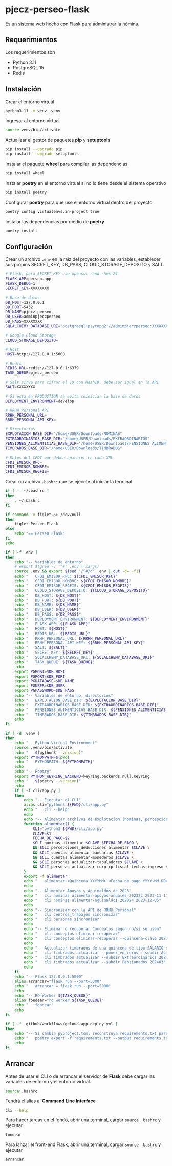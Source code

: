 # pjecz-perseo-flask

Es un sistema web hecho con Flask para administrar la nómina.

## Requerimientos

Los requerimientos son

- Python 3.11
- PostgreSQL 15
- Redis

## Instalación

Crear el entorno virtual

```bash
python3.11 -m venv .venv
```

Ingresar al entorno virtual

```bash
source venv/bin/activate
```

Actualizar el gestor de paquetes **pip** y **setuptools**

```bash
pip install --upgrade pip
pip install --upgrade setuptools
```

Instalar el paquete **wheel** para compilar las dependencias

```bash
pip install wheel
```

Instalar **poetry** en el entorno virtual si no lo tiene desde el sistema operativo

```bash
pip install poetry
```

Configurar **poetry** para que use el entorno virtual dentro del proyecto

```bash
poetry config virtualenvs.in-project true
```

Instalar las dependencias por medio de **poetry**

```bash
poetry install
```

## Configuración

Crear un archivo `.env` en la raíz del proyecto con las variables, establecer sus propios SECRET_KEY, DB_PASS, CLOUD_STORAGE_DEPOSITO y SALT.

```bash
# Flask, para SECRET_KEY use openssl rand -hex 24
FLASK_APP=perseo.app
FLASK_DEBUG=1
SECRET_KEY=XXXXXXXX

# Base de datos
DB_HOST=127.0.0.1
DB_PORT=5432
DB_NAME=pjecz_perseo
DB_USER=adminpjeczperseo
DB_PASS=XXXXXXXX
SQLALCHEMY_DATABASE_URI="postgresql+psycopg2://adminpjeczperseo:XXXXXXXX@127.0.0.1:5432/pjecz_perseo"

# Google Cloud Storage
CLOUD_STORAGE_DEPOSITO=

# Host
HOST=http://127.0.0.1:5000

# Redis
REDIS_URL=redis://127.0.0.1:6379
TASK_QUEUE=pjecz_perseo

# Salt sirve para cifrar el ID con HashID, debe ser igual en la API
SALT=XXXXXXXX

# Si esta en PRODUCTION se evita reiniciar la base de datos
DEPLOYMENT_ENVIRONMENT=develop

# RRHH Personal API
RRHH_PERSONAL_URL=
RRHH_PERSONAL_API_KEY=

# Directorios
EXPLOTACION_BASE_DIR="/home/USER/Downloads/NOMINAS"
EXTRAORDINARIOS_BASE_DIR="/home/USER/Downloads/EXTRAORDINARIOS"
PENSIONES_ALIMENTICIAS_BASE_DIR="/home/USER/Downloads/PENSIONES ALIMENTICIAS"
TIMBRADOS_BASE_DIR="/home/USER/Downloads/TIMBRADOS"

# Datos del CFDI que deben aparecer en cada XML
CFDI_EMISOR_RFC=
CFDI_EMISOR_NOMBRE=
CFDI_EMISOR_REGFIS=
```

Crear un archivo `.bashrc` que se ejecute al iniciar la terminal

```bash
if [ -f ~/.bashrc ]
then
    . ~/.bashrc
fi

if command -v figlet &> /dev/null
then
    figlet Perseo Flask
else
    echo "== Perseo Flask"
fi
echo

if [ -f .env ]
then
    echo "-- Variables de entorno"
    # export $(grep -v '^#' .env | xargs)
    source .env && export $(sed '/^#/d' .env | cut -d= -f1)
    echo "   CFDI_EMISOR_RFC: ${CFDI_EMISOR_RFC}"
    echo "   CFDI_EMISOR_NOMBRE: ${CFDI_EMISOR_NOMBRE}"
    echo "   CFDI_EMISOR_REGFIS: ${CFDI_EMISOR_REGFIS}"
    echo "   CLOUD_STORAGE_DEPOSITO: ${CLOUD_STORAGE_DEPOSITO}"
    echo "   DB_HOST: ${DB_HOST}"
    echo "   DB_PORT: ${DB_PORT}"
    echo "   DB_NAME: ${DB_NAME}"
    echo "   DB_USER: ${DB_USER}"
    echo "   DB_PASS: ${DB_PASS}"
    echo "   DEPLOYMENT_ENVIRONMENT: ${DEPLOYMENT_ENVIRONMENT}"
    echo "   FLASK_APP: ${FLASK_APP}"
    echo "   HOST: ${HOST}"
    echo "   REDIS_URL: ${REDIS_URL}"
    echo "   RRHH_PERSONAL_URL: ${RRHH_PERSONAL_URL}"
    echo "   RRHH_PERSONAL_API_KEY: ${RRHH_PERSONAL_API_KEY}"
    echo "   SALT: ${SALT}"
    echo "   SECRET_KEY: ${SECRET_KEY}"
    echo "   SQLALCHEMY_DATABASE_URI: ${SQLALCHEMY_DATABASE_URI}"
    echo "   TASK_QUEUE: ${TASK_QUEUE}"
    echo
    export PGHOST=$DB_HOST
    export PGPORT=$DB_PORT
    export PGDATABASE=$DB_NAME
    export PGUSER=$DB_USER
    export PGPASSWORD=$DB_PASS
    echo "-- Variables de entorno, directorios"
    echo "   EXPLOTACION_BASE_DIR: ${EXPLOTACION_BASE_DIR}"
    echo "   EXTRAORDINARIOS_BASE_DIR: ${EXTRAORDINARIOS_BASE_DIR}"
    echo "   PENSIONES_ALIMENTICIAS_BASE_DIR: ${PENSIONES_ALIMENTICIAS_BASE_DIR}"
    echo "   TIMBRADOS_BASE_DIR: ${TIMBRADOS_BASE_DIR}"
    echo
fi

if [ -d .venv ]
then
    echo "-- Python Virtual Environment"
    source .venv/bin/activate
    echo "   $(python3 --version)"
    export PYTHONPATH=$(pwd)
    echo "   PYTHONPATH: ${PYTHONPATH}"
    echo
    echo "-- Poetry"
    export PYTHON_KEYRING_BACKEND=keyring.backends.null.Keyring
    echo "   $(poetry --version)"
    echo
    if [ -f cli/app.py ]
    then
        echo "-- Ejecutar el CLI"
        alias cli="python3 ${PWD}/cli/app.py"
        echo "   cli --help"
        echo
        echo "-- Alimentar archivos de explotacion (nominas, percepciones_deducciones, cuentas, tabuladores)"
        function alimentar() {
            CLI="python3 ${PWD}/cli/app.py"
            CLAVE=$1
            FECHA_DE_PAGO=$2
            $CLI nominas alimentar $CLAVE $FECHA_DE_PAGO \
            && $CLI percepciones_deducciones alimentar $CLAVE \
            && $CLI cuentas alimentar-bancarias $CLAVE \
            && $CLI cuentas alimentar-monederos $CLAVE \
            && $CLI personas actualizar-tabuladores $CLAVE \
            && $CLI personas actualizar-curp-cp-fiscal-fechas-ingreso $CLAVE
        }
        export -f alimentar
        echo "   alimentar <Quincena YYYYMM> <Fecha de pago YYYY-MM-DD>"
        echo
        echo "-- Alimentar Apoyos y Aguinaldos de 2023"
        echo "   cli nominas alimentar-apoyos-anuales 202322 2023-11-17"
        echo "   cli nominas alimentar-aguinaldos 202324 2023-12-05"
        echo
        echo "-- Sincronizar con la API de RRHH Personal"
        echo "   cli centros_trabajos sincronizar"
        echo "   cli personas sincronizar"
        echo
        echo "-- Eliminar o recuperar Conceptos segun no/si se usen"
        echo "   cli conceptos eliminar-recuperar"
        echo "   cli conceptos eliminar-recuperar --quincena-clave 202320"
        echo
        echo "-- Actualizar timbrados de una quincena de tipo SALARIO de la quincena 202403"
        echo "   cli timbrados actualizar --poner_en_ceros --subdir Activos 202403"
        echo "   cli timbrados actualizar --subdir Extraordinarios 202403"
        echo "   cli timbrados actualizar --subdir Pensionados 202403"
        echo
    fi
    echo "-- Flask 127.0.0.1:5000"
    alias arrancar="flask run --port=5000"
    echo "   arrancar = flask run --port=5000"
    echo
    echo "-- RQ Worker ${TASK_QUEUE}"
    alias fondear="rq worker ${TASK_QUEUE}"
    echo "   fondear"
    echo
fi

if [ -f .github/workflows/gcloud-app-deploy.yml ]
then
    echo "-- Si cambia pyproject.toml reconstruya requirements.txt para el deploy en GCP via GitHub Actions"
    echo "   poetry export -f requirements.txt --output requirements.txt --without-hashes"
    echo
fi
```

## Arrancar

Antes de usar el CLI o de arrancar el servidor de **Flask** debe cargar las variables de entorno y el entorno virtual.

```bash
source .bashrc
```

Tendrá el alias al **Command Line Interface**

```bash
cli --help
```

Para hacer tareas en el fondo, abrir una terminal, cargar `source .bashrc` y ejecutar

```bash
fondear
```

Para lanzar el front-end Flask, abrir una terminal, cargar `source .bashrc` y ejecutar

```bash
arrancar
```
